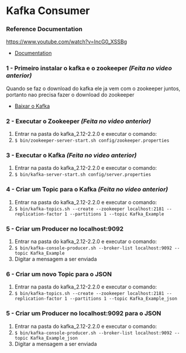 # Kafka Consumer

### Reference Documentation
https://www.youtube.com/watch?v=IncG0_XSSBg

* [Documentation ](https://kafka.apache.org/quickstart)


### 1 - Primeiro instalar o kafka e o zookeeper *(Feita no video anterior)*
Quando se faz o download do kafka ele ja vem com o zookeeper juntos, portanto nao precisa fazer o download do zookeeper

* [Baixar o Kafka](https://www.apache.org/dyn/closer.cgi?path=/kafka/2.2.0/kafka_2.12-2.2.0.tgz)

### 2 - Executar o Zookeeper *(Feita no video anterior)*
1. Entrar na pasta do kafka_2.12-2.2.0 e executar o comando:
2. `$ bin/zookeeper-server-start.sh config/zookeeper.properties`

### 3 - Executar o Kafka *(Feita no video anterior)*
1. Entrar na pasta do kafka_2.12-2.2.0 e executar o comando:
2. `$ bin/kafka-server-start.sh config/server.properties`

### 4 - Criar um Topic para o Kafka *(Feita no video anterior)*
1. Entrar na pasta do kafka_2.12-2.2.0 e executar o comando:
2. `$ bin/kafka-topics.sh --create --zookeeper localhost:2181 --replication-factor 1 --partitions 1 --topic Kafka_Example`

### 5 - Criar um Producer no localhost:9092
1. Entrar na pasta do kafka_2.12-2.2.0 e executar o comando:
2. `$ bin/kafka-console-producer.sh --broker-list localhost:9092 --topic Kafka_Example`
3. Digitar a mensagem a ser enviada

### 6 - Criar um novo Topic para o JSON
1. Entrar na pasta do kafka_2.12-2.2.0 e executar o comando:
2. `$ bin/kafka-topics.sh --create --zookeeper localhost:2181 --replication-factor 1 --partitions 1 --topic Kafka_Example_json  `

### 5 - Criar um Producer no localhost:9092 para o JSON
1. Entrar na pasta do kafka_2.12-2.2.0 e executar o comando:
2. `$ bin/kafka-console-producer.sh --broker-list localhost:9092 --topic Kafka_Example_json  `
3. Digitar a mensagem a ser enviada




